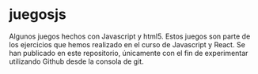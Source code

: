 # juegosjs
Algunos juegos hechos con Javascript y html5.
Estos juegos son parte de los ejercicios que hemos realizado en el curso de Javascript y React.
Se han publicado en este repositorio, únicamente con el fin de experimentar utilizando Github desde la consola de git.


